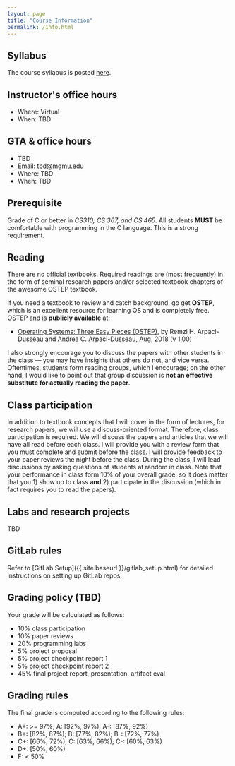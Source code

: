 ```yaml
---
layout: page
title: "Course Information"
permalink: /info.html
---
```


## Syllabus

The course syllabus is posted [here](https://cs.gmu.edu/media/syllabi/Spring2022/CS_571ChengY.html).

## Instructor's office hours

* Where: Virtual
* When: TBD

## GTA & office hours

* TBD
* Email: [tbd@mgmu.edu](mailto:tbd@gmu.edu)
* Where: TBD
* When: TBD



## Prerequisite

Grade of C or better in *CS310, CS 367, and CS 465*. All students
**MUST** be comfortable with programming in the C language. This is a
strong requirement. 



## Reading

There are no official textbooks. Required readings are (most
frequently) in the form of seminal research papers and/or selected
textbook chapters of the awesome OSTEP textbook. 

If you need a textbook to review and catch background, go get **OSTEP**,
which is an excellent resource for learning OS and is completely
free. OSTEP and is **publicly available** at: 

* [Operating Systems: Three Easy Pieces (OSTEP)](http://pages.cs.wisc.edu/~remzi/OSTEP/), by Remzi H. Arpaci-Dusseau and Andrea C. Arpaci-Dusseau, Aug, 2018 (v 1.00)

I also strongly encourage you to discuss the papers with other
students in the class — you may have insights that others do not, and
vice versa. Oftentimes, students form reading groups, which I
encourage; on the other hand, I would like to point out that group
discussion is **not an effective substitute for actually reading the
paper**.



## Class participation

In addition to textbook concepts that I will cover in the form of
lectures, for research papers, we will use a discuss-oriented format.
Therefore, class participation is required. We will discuss the
papers and articles that we will have all read before each class. I
will provide you with a review form that you must complete and submit
before the class. I will provide feedback to your paper reviews the
night before the class. During the class, I will lead discussions by
asking questions of students at random in class. Note that your
performance in class form 10% of your overall grade, so it does
matter that you 1) show up to class **and** 2) participate in the
discussion (which in fact requires you to read the papers). 



## Labs and research projects

TBD



## GitLab rules

Refer to [GitLab Setup]({{ site.baseurl }}/gitlab_setup.html) for
detailed instructions on setting up GitLab repos.




## Grading policy (TBD)

Your grade will be calculated as follows:

* 10% class participation
* 10% paper reviews
* 20% programming labs
* 5% project proposal
* 5% project checkpoint report 1
* 5% project checkpoint report 2
* 45% final project report, presentation, artifact eval

## Grading rules

The final grade is computed according to the following rules:

* A+: >= 97%; A: \[92%, 97%); A-: \[87%, 92%)
* B+: \[82%, 87%); B: \[77%, 82%); B-: \[72%, 77%)
* C+: \[66%, 72%); C: \[63%, 66%); C-: \[60%, 63%)
* D+: \[50%, 60%)
* F: < 50%

